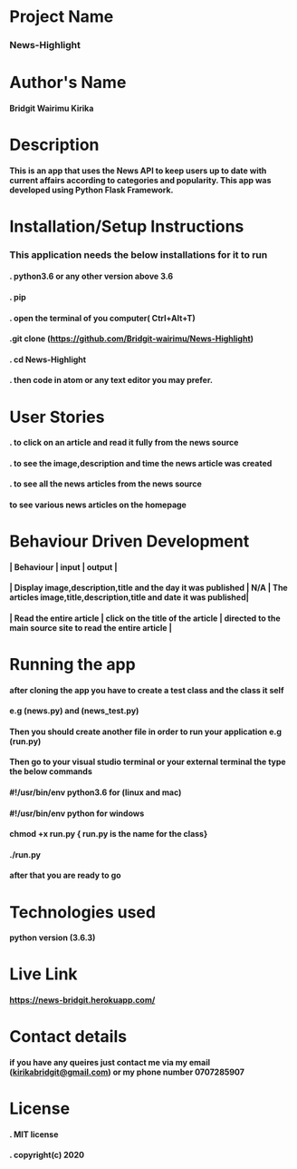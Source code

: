 # Project Name
### News-Highlight

# Author's Name
 #### Bridgit Wairimu Kirika

 # Description
 #### This is an app that uses the News API to keep users up to date with current affairs according to categories and popularity. This app was developed using Python Flask Framework.

 # Installation/Setup Instructions
 ### This application needs the below installations for it to run
#### . python3.6  or any other version above 3.6 
#### . pip


#### . open the terminal of you computer( Ctrl+Alt+T)
#### .git clone (https://github.com/Bridgit-wairimu/News-Highlight)
#### . cd News-Highlight
#### . then code in atom or any text editor you may prefer.

# User Stories
#### . to click on an article and read it fully from the news source
#### . to see the image,description and time the news article was created
#### . to see all the news articles from the news source
#### to see various news articles on the homepage


# Behaviour Driven Development
#### | Behaviour | input | output |

#### | Display image,description,title and the day it was published | N/A | The articles image,title,description,title and date it was published|

#### | Read the entire article | click on the title of the article | directed to the main source site to read the entire article |


# Running the app

#### after cloning the app you have to create a test class and the class it self 

#### e.g (news.py) and (news_test.py)
#### Then you should create another file in order to run your application e.g (run.py)

#### Then go to your visual studio terminal or your external terminal the type the below commands

#### #!/usr/bin/env python3.6  for (linux and mac)

#### #!/usr/bin/env python for windows

#### chmod +x run.py  { run.py is the name for the class}

#### ./run.py

#### after that you are ready to go

 
 # Technologies used

#### python version (3.6.3)

# Live Link
#### https://news-bridgit.herokuapp.com/
 
# Contact details
  #### if you have any queires just contact me via my email (kirikabridgit@gmail.com) or my phone number 0707285907

# License

  #### . MIT license
  #### . copyright(c) 2020







